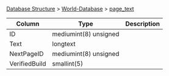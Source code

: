 [Database Structure](Database-Structure) > [World-Database](World-Database) > [page_text](page_text)

Column | Type | Description
--- | --- | ---
ID | mediumint(8) unsigned | 
Text | longtext | 
NextPageID | mediumint(8) unsigned | 
VerifiedBuild | smallint(5) | 
